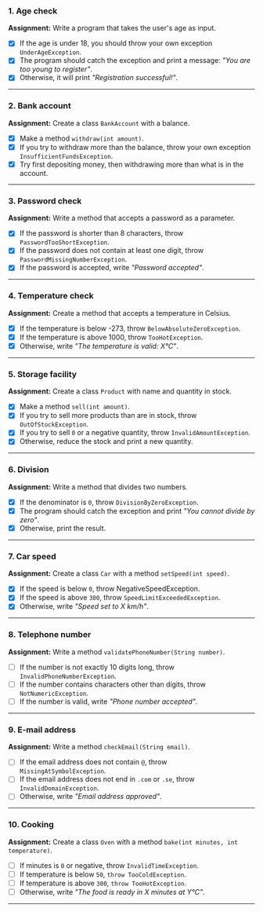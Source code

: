 ### 1. Age check
**Assignment:** Write a program that takes the user's age as input.
- [x] If the age is under 18, you should throw your own exception `UnderAgeException`.
- [x] The program should catch the exception and print a message: *"You are too young to register"*.
- [x] Otherwise, it will print *"Registration successful!"*.

---

### 2. Bank account
**Assignment:** Create a class `BankAccount` with a balance.
- [x] Make a method `withdraw(int amount)`.
- [x] If you try to withdraw more than the balance, throw your own exception `InsufficientFundsException`.
- [x] Try first depositing money, then withdrawing more than what is in the account.

---

### 3. Password check
**Assignment:** Write a method that accepts a password as a parameter.
- [x] If the password is shorter than 8 characters, throw `PasswordTooShortException`.
- [x] If the password does not contain at least one digit, throw `PasswordMissingNumberException`.
- [x] If the password is accepted, write *"Password accepted"*.

---

### 4. Temperature check
**Assignment:** Create a method that accepts a temperature in Celsius.
- [x] If the temperature is below -273, throw `BelowAbsoluteZeroException`.
- [x] If the temperature is above 1000, throw `TooHotException`.
- [x] Otherwise, write *"The temperature is valid: X°C"*.

---

### 5. Storage facility
**Assignment:** Create a class `Product` with name and quantity in stock.
- [x] Make a method `sell(int amount)`.
- [x] If you try to sell more products than are in stock, throw `OutOfStockException`.
- [x] If you try to sell `0` or a negative quantity, throw `InvalidAmountException`.
- [x] Otherwise, reduce the stock and print a new quantity.

---

### 6. Division
**Assignment:** Write a method that divides two numbers.
- [x] If the denominator is `0`, throw `DivisionByZeroException`.
- [x] The program should catch the exception and print *"You cannot divide by zero"*.
- [x] Otherwise, print the result.

---

### 7. Car speed
**Assignment:** Create a class `Car` with a method `setSpeed(int speed)`.
- [x] If the speed is below `0`, throw NegativeSpeedException.
- [x] If the speed is above `300`, throw `SpeedLimitExceededException`.
- [x] Otherwise, write *"Speed set to X km/h"*.

---

### 8. Telephone number
**Assignment:** Write a method `validatePhoneNumber(String number)`.
- [ ] If the number is not exactly 10 digits long, throw `InvalidPhoneNumberException`.
- [ ] If the number contains characters other than digits, throw `NotNumericException`.
- [ ] If the number is valid, write *"Phone number accepted"*.

---

### 9. E-mail address
**Assignment:** Write a method `checkEmail(String email)`.
- [ ] If the email address does not contain `@`, throw `MissingAtSymbolException`.
- [ ] If the email address does not end in `.com` or `.se`, throw `InvalidDomainException`.
- [ ] Otherwise, write *"Email address approved"*.

---

### 10. Cooking
**Assignment:** Create a class `Oven` with a method `bake(int minutes, int temperature)`.
- [ ] If minutes is `0` or negative, throw `InvalidTimeException`.
- [ ] If temperature is below `50`, `throw TooColdException`.
- [ ] If temperature is above `300`, `throw TooHotException`.
- [ ] Otherwise, write *"The food is ready in X minutes at Y°C"*.

---
